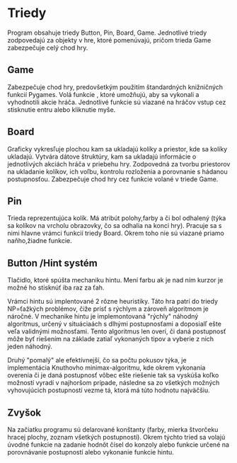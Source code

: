 # Triedy
Program obsahuje triedy Button, Pin, Board, Game. Jednotlivé triedy zodpovedajú za objekty v hre, ktoré pomenúvajú, pričom trieda Game zabezpečuje celý chod hry.

## Game
Zabezpečuje chod hry, predovšetkým použitím štandardných knižničných funkcií Pygames. Volá funkcie , ktoré umožňujú, aby sa vykonali a vyhodnotili akcie hráča. Jednotlivé funkcie sú viazané na hráčov vstup cez stisknutie entru alebo kliknutie myše.

## Board
Graficky vykresľuje plochou kam sa ukladajú kolíky a priestor, kde sa kolíky ukladajú. Vytvára dátove štruktúry, kam sa ukladajú informácie o jednotlivých akciách hráča v priebehu hry.
Zodpovedná za tvorbu priestorov na ukladanie kolíkov, ich voľbu, kontrolu rozloženia  a porovnanie s hádanou postupnosťou. Zabezpečuje chod hry cez funkcie volané v triede Game.

## Pin
Trieda reprezentujúca kolík. Má atribút polohy,farby a či bol odhalený (týka sa kolíkov na vrcholu obrazovky, čo sa odhalia na konci hry). Pracuje sa s nimi hlavne vrámci funkcií triedy Board. Okrem toho nie sú viazané priamo naňho,žiadne funkcie.

## Button /Hint systém
Tlačidlo, ktoré spúšta mechaniku hintu. Mení farbu ak je nad ním kurzor je možné ho stisknúť iba raz za ťah.

Vrámci hintu sú implentované 2 rôzne heuristiky. Táto hra patrí do triedy NP=ťažkých problémov, čiže prísť s rýchlym a zároveň algoritmom je náročné. V mechanike hintu je implemontovaná "rýchly" náhodný algoritmus, určený v situáciaách s dlhými postupnosťami a doposialľ ešte veľa validnými možnosťami. Tento algoritmus len overí, či daná postupnosť môže byť riešením na základe zatiaľ vykonaných tipov a vyberie z nich jeden náhodný. 

Druhý "pomalý" ale efektívnejší, čo sa počtu pokusov týka, je implementácia Knuthovho minimax-algoritmu, kde okrem vykonania overenia či je daná postupnosť vôbec ešte riešenie tak sa vyskúša koľko možností vyradí v najhoršom prípade, následne sa zo všetkých možných vyhovujúcich postupností vezme tá, ktorá má túto hodnotu najväčšiu.

## Zvyšok
Na začiatku programu sú delarované konštanty (farby, mierka štvorčeku hracej plochy, zoznam všetkých postupností).
Okrem týchto tried sa volajú úvodné funkcie na zadanie hodnôt čísel do konzoly alebo funkcie určené na porovnávanie postupností alebo vykonanie funkcie hintu.
